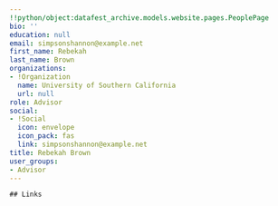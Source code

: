 ```yaml
---
!!python/object:datafest_archive.models.website.pages.PeoplePage
bio: ''
education: null
email: simpsonshannon@example.net
first_name: Rebekah
last_name: Brown
organizations:
- !Organization
  name: University of Southern California
  url: null
role: Advisor
social:
- !Social
  icon: envelope
  icon_pack: fas
  link: simpsonshannon@example.net
title: Rebekah Brown
user_groups:
- Advisor
---
```


    ## Links
    